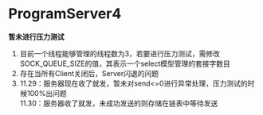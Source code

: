 # ProgramServer4
**暂未进行压力测试**
1. 目前一个线程能够管理的线程数为3，若要进行压力测试，需修改SOCK_QUEUE_SIZE的值，其表示一个select模型管理的套接字数目
2. 存在当所有Client关闭后，Server闪退的问题
3. 11.29：服务器现在收了就发，暂未对send<=0进行异常处理，压力测试的时候100%出问题\
   11.30：服务器收了就发，未成功发送的则存储在链表中等待发送
